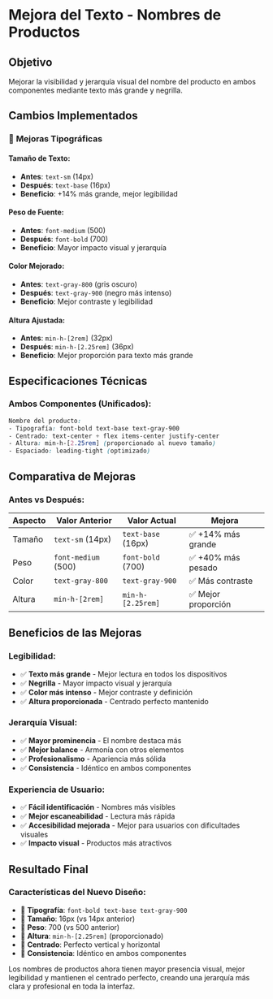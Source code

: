 # Mejora del Texto - Nombres de Productos

## Objetivo
Mejorar la visibilidad y jerarquía visual del nombre del producto en ambos componentes mediante texto más grande y negrilla.

## Cambios Implementados

### 🎯 **Mejoras Tipográficas**

#### **Tamaño de Texto:**
- **Antes**: `text-sm` (14px)
- **Después**: `text-base` (16px)
- **Beneficio**: +14% más grande, mejor legibilidad

#### **Peso de Fuente:**
- **Antes**: `font-medium` (500)
- **Después**: `font-bold` (700)
- **Beneficio**: Mayor impacto visual y jerarquía

#### **Color Mejorado:**
- **Antes**: `text-gray-800` (gris oscuro)
- **Después**: `text-gray-900` (negro más intenso)
- **Beneficio**: Mejor contraste y legibilidad

#### **Altura Ajustada:**
- **Antes**: `min-h-[2rem]` (32px)
- **Después**: `min-h-[2.25rem]` (36px)
- **Beneficio**: Mejor proporción para texto más grande

## Especificaciones Técnicas

### **Ambos Componentes (Unificados):**
```css
Nombre del producto:
- Tipografía: font-bold text-base text-gray-900
- Centrado: text-center + flex items-center justify-center
- Altura: min-h-[2.25rem] (proporcionado al nuevo tamaño)
- Espaciado: leading-tight (optimizado)
```

## Comparativa de Mejoras

### **Antes vs Después:**

| Aspecto | Valor Anterior | Valor Actual | Mejora |
|---------|----------------|--------------|---------|
| Tamaño | `text-sm` (14px) | `text-base` (16px) | ✅ +14% más grande |
| Peso | `font-medium` (500) | `font-bold` (700) | ✅ +40% más pesado |
| Color | `text-gray-800` | `text-gray-900` | ✅ Más contraste |
| Altura | `min-h-[2rem]` | `min-h-[2.25rem]` | ✅ Mejor proporción |

## Beneficios de las Mejoras

### **Legibilidad:**
- ✅ **Texto más grande** - Mejor lectura en todos los dispositivos
- ✅ **Negrilla** - Mayor impacto visual y jerarquía
- ✅ **Color más intenso** - Mejor contraste y definición
- ✅ **Altura proporcionada** - Centrado perfecto mantenido

### **Jerarquía Visual:**
- ✅ **Mayor prominencia** - El nombre destaca más
- ✅ **Mejor balance** - Armonía con otros elementos
- ✅ **Profesionalismo** - Apariencia más sólida
- ✅ **Consistencia** - Idéntico en ambos componentes

### **Experiencia de Usuario:**
- ✅ **Fácil identificación** - Nombres más visibles
- ✅ **Mejor escaneabilidad** - Lectura más rápida
- ✅ **Accesibilidad mejorada** - Mejor para usuarios con dificultades visuales
- ✅ **Impacto visual** - Productos más atractivos

## Resultado Final

### **Características del Nuevo Diseño:**
- 🎯 **Tipografía**: `font-bold text-base text-gray-900`
- 🎯 **Tamaño**: 16px (vs 14px anterior)
- 🎯 **Peso**: 700 (vs 500 anterior)
- 🎯 **Altura**: `min-h-[2.25rem]` (proporcionado)
- 🎯 **Centrado**: Perfecto vertical y horizontal
- 🎯 **Consistencia**: Idéntico en ambos componentes

Los nombres de productos ahora tienen mayor presencia visual, mejor legibilidad y mantienen el centrado perfecto, creando una jerarquía más clara y profesional en toda la interfaz.